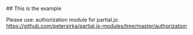 ## This is the example

Please use: authorization module for partial.js:
https://github.com/petersirka/partial.js-modules/tree/master/authorization